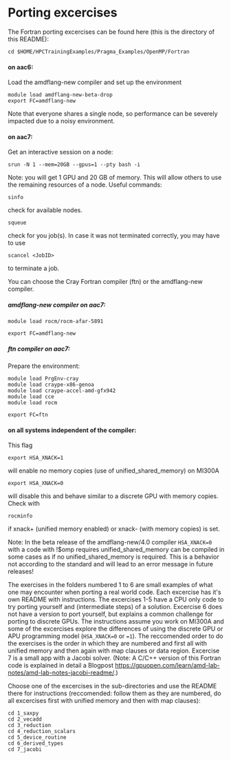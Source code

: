 # Porting excercises
The Fortran porting excercises can be found here (this is the directory of this README): 
```
cd $HOME/HPCTrainingExamples/Pragma_Examples/OpenMP/Fortran
```
#### on aac6:

Load the amdflang-new compiler and set up the environment 
```
module load amdflang-new-beta-drop
export FC=amdflang-new
```
Note that everyone shares a single node, so performance can be severely impacted due to a noisy environment.

#### on aac7:
Get an interactive session on a node:
```
srun -N 1 --mem=20GB --gpus=1 --pty bash -i
```
Note: you will get 1 GPU and 20 GB of memory. This will allow others to use the remaining resources of a node.
Useful commands:
```
sinfo
```
check for available nodes.
```
squeue
```
check for you job(s). In case it was not terminated correctly, you may have to use
```
scancel <JobID>
```
to terminate a job.

You can choose the Cray Fortran compiler (ftn) or the amdflang-new compiler.
##### amdflang-new compiler on aac7:
```
module load rocm/rocm-afar-5891
```
```
export FC=amdflang-new
```
##### ftn compiler on aac7:
Prepare the environment:
```
module load PrgEnv-cray
module load craype-x86-genoa
module load craype-accel-amd-gfx942
module load cce
module load rocm
```
```
export FC=ftn
```
#### on all systems independent of the compiler:
This flag
```
export HSA_XNACK=1
```
will enable no memory copies (use of unified_shared_memory) on MI300A
```
export HSA_XNACK=0
```
will disable this and behave similar to a discrete GPU with memory copies.
Check with
```
rocminfo
```
if xnack+ (unified memory enabled) or xnack- (with memory copies) is set.

Note: In the beta release of the amdflang-new/4.0 compiler ```HSA_XNACK=0``` with a code with !$omp requires unified_shared_memory can be compiled in some cases as if no unified_shared_memory is required. This is a behavior not according to the standard and will lead to an error message in future releases!

The exercises in the folders numbered 1 to 6 are small examples of what one may encounter when porting a real world code. 
Each excercise has it's own README with instructions.
The excercises 1-5 have a CPU only code to try porting yourself and (intermediate steps) of a solution. Excercise 6 does not have a version to port yourself, but explains a common challenge for porting to discrete GPUs.
The instructions assume you work on MI300A and some of the excercises explore the differences of using the discrete GPU or APU programming model (```HSA_XNACK=0``` or ```=1```).
The reccomended order to do the exercises is the order in which they are numbered and first all with unified memory and then again with map clauses or data region.
Excercise 7 is a small app with a Jacobi solver. (Note: A C/C++ version of this Fortran code is explained in detail a Blogpost https://gpuopen.com/learn/amd-lab-notes/amd-lab-notes-jacobi-readme/.) 

Choose one of the excercises in the sub-directories and use the README there for instructions (reccomended: follow them as they are numbered, do all excercises first with unified memory and then with map clauses):
```
cd 1_saxpy
cd 2_vecadd  
cd 3_reduction 
cd 4_reduction_scalars  
cd 5_device_routine 
cd 6_derived_types
cd 7_jacobi
```
